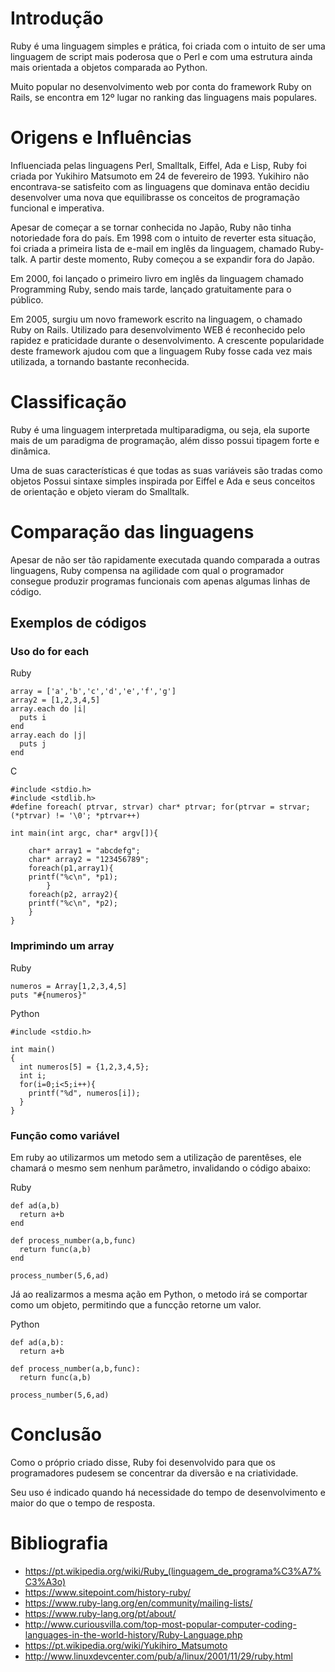 # Introdução

Ruby é uma linguagem simples e prática, foi criada com o intuito de ser uma linguagem de script mais poderosa que o Perl e com uma estrutura ainda mais orientada a objetos comparada ao Python. 

Muito popular no desenvolvimento web por conta do framework Ruby on Rails, se encontra em 12º lugar no ranking das linguagens mais populares.

# Origens e Influências
Influenciada pelas linguagens Perl, Smalltalk, Eiffel, Ada e Lisp, Ruby foi criada por Yukihiro Matsumoto em 24 de fevereiro de 1993. Yukihiro não encontrava-se satisfeito com as linguagens que dominava então decidiu desenvolver uma nova que equilibrasse os conceitos de programação funcional e imperativa.

Apesar de começar a se tornar conhecida no Japão, Ruby não tinha notoriedade fora do país. Em 1998 com o intuito de reverter esta situação, foi criada a primeira lista de e-mail em inglês da linguagem, chamado Ruby-talk. A partir deste momento, Ruby começou a se expandir fora do Japão.

Em 2000, foi lançado o primeiro livro em inglês da linguagem chamado Programming Ruby, sendo mais tarde, lançado gratuitamente para o público. 

Em 2005, surgiu um novo framework escrito na linguagem, o chamado Ruby on Rails. Utilizado para desenvolvimento WEB é reconhecido pelo rapidez e praticidade durante o desenvolvimento.  A crescente popularidade deste framework ajudou com que a linguagem Ruby fosse cada vez mais utilizada, a tornando bastante reconhecida.

# Classificação
Ruby é uma linguagem interpretada multiparadigma, ou seja, ela suporte mais de um paradigma de programação, além disso possui tipagem forte e dinâmica. 

Uma de suas características é que todas as suas variáveis são tradas como objetos
Possui sintaxe simples inspirada por Eiffel e Ada e seus conceitos de orientação e objeto vieram do Smalltalk. 

# Comparação das linguagens
Apesar de não ser tão rapidamente executada quando comparada a outras linguagens, Ruby compensa na agilidade com qual o programador consegue produzir programas funcionais com apenas algumas linhas de código.

## Exemplos de códigos

### Uso do for each

Ruby

```
array = ['a','b','c','d','e','f','g']
array2 = [1,2,3,4,5]
array.each do |i|
  puts i
end
array.each do |j|
  puts j
end
```
C

```
#include <stdio.h>
#include <stdlib.h>
#define foreach( ptrvar, strvar) char* ptrvar; for(ptrvar = strvar; (*ptrvar) != '\0'; *ptrvar++)

int main(int argc, char* argv[]){

	char* array1 = "abcdefg";
	char* array2 = "123456789";
	foreach(p1,array1){
	printf("%c\n", *p1);
        }
	foreach(p2, array2){
	printf("%c\n", *p2);
	}
}
```
### Imprimindo um array

Ruby

```
numeros = Array[1,2,3,4,5]
puts "#{numeros}"
```
Python

```
#include <stdio.h>

int main()
{
  int numeros[5] = {1,2,3,4,5};
  int i;
  for(i=0;i<5;i++){
    printf("%d", numeros[i]);
  }
}
```

### Função como variável

Em ruby ao utilizarmos um metodo sem a utilização de parentêses, ele chamará o mesmo sem nenhum parâmetro, invalidando o código abaixo:

Ruby

```
def ad(a,b)
  return a+b
end

def process_number(a,b,func)
  return func(a,b)
end

process_number(5,6,ad)
```

Já ao realizarmos a mesma ação em Python, o metodo irá se comportar como um objeto, permitindo que a funcção retorne um valor.

Python

```
def ad(a,b):
  return a+b

def process_number(a,b,func):
  return func(a,b)

process_number(5,6,ad)
```
# Conclusão
Como o próprio criado disse, Ruby foi desenvolvido para que os programadores pudesem se concentrar da diversão e na criatividade.

Seu uso é indicado quando há necessidade do tempo de desenvolvimento e maior do que o tempo de resposta.

# Bibliografia

* https://pt.wikipedia.org/wiki/Ruby_(linguagem_de_programa%C3%A7%C3%A3o)
* https://www.sitepoint.com/history-ruby/
* https://www.ruby-lang.org/en/community/mailing-lists/
* https://www.ruby-lang.org/pt/about/
* http://www.curiousvilla.com/top-most-popular-computer-coding-languages-in-the-world-history/Ruby-Language.php
* https://pt.wikipedia.org/wiki/Yukihiro_Matsumoto
* http://www.linuxdevcenter.com/pub/a/linux/2001/11/29/ruby.html

